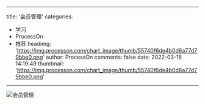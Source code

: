 
---
title: '会员管理'
categories: 
 - 学习
 - ProcessOn
 - 推荐
headimg: 'https://img.processon.com/chart_image/thumb/55740f6de4b0d6a77d79bbe0.png'
author: ProcessOn
comments: false
date: 2022-03-16 14:19:49
thumbnail: 'https://img.processon.com/chart_image/thumb/55740f6de4b0d6a77d79bbe0.png'
---

<div>   
<img class="thumb" alt="会员管理" src="https://img.processon.com/chart_image/thumb/55740f6de4b0d6a77d79bbe0.png" referrerpolicy="no-referrer">
<p></p>  
</div>
            